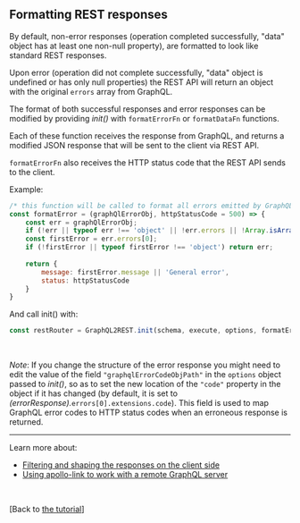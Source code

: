 ## Formatting REST responses

By default, non-error responses (operation completed successfully, "data" object has at least one non-null property), are formatted to look like standard REST responses. 

Upon error (operation did not complete successfully, "data" object is undefined or has only null properties) the REST API will return an object with the original `errors` array from GraphQL.

The format of both successful responses and error responses can be modified by providing *init()* with `formatErrorFn` or `formatDataFn` functions. 
 
Each of these function receives the response from GraphQL, and returns a modified JSON response that will be sent to the client via REST API. 

`formatErrorFn` also receives the HTTP status code that the REST API sends to the client. 

Example:

```js
/* this function will be called to format all errors emitted by GraphQL before sent out via REST API */
const formatError = (graphQlErrorObj, httpStatusCode = 500) => {
    const err = graphQlErrorObj;
    if (!err || typeof err !== 'object' || !err.errors || !Array.isArray(err.errors)) return err;
    const firstError = err.errors[0];
    if (!firstError || typeof firstError !== 'object') return err;
    
    return {
        message: firstError.message || 'General error',
        status: httpStatusCode
    }
}
```

And call init() with: 

```js
const restRouter = GraphQL2REST.init(schema, execute, options, formatError);
```

<br>

*Note*: If you change the structure of the error response you might need to edit the value of the field `"graphqlErrorCodeObjPath"` in the `options` object passed to *init()*, so as to set the new location of the `"code"` property in the object if it has changed (by default, it is set to *(errorResponse).*`errors[0].extensions.code`). This field is used to map GraphQL error codes to HTTP status codes when an erroneous response is returned. 


---


Learn more about:
- [Filtering and shaping the responses on the client side](Client%20filters.md)
- [Using apollo-link to work with a remote GraphQL server](Using%20remote%20GraphQL%20server.md)

<br>

[Back to [the tutorial](https://github.com/sisense/graphql2rest#tutorial)]
 